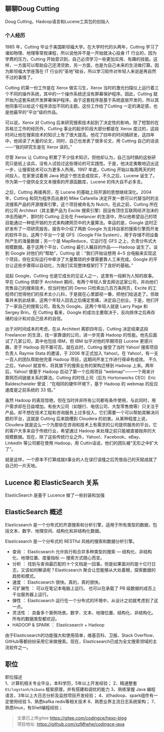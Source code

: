 
## 聊聊Doug Cutting
Doug Cutting，Hadoop语言和Lucene工具包的创始人


###  个人经历
1985 年，Cutting 毕业于美国斯坦福大学。在大学时代的头两年，Cutting 学习了诸如物理、地理等常规课程，所以说他并不是一开始就决心投身 IT 行业的，因为学费的压力，Cutting 开始意识到，自己必须学习一些更加实用、有趣的技能。这样，一方面可以帮助自己还清贷款，另一方面，也是为自己未来的生活做打算。因为斯坦福大学座落在 IT 行业的“圣地”硅谷，所以学习软件对年轻人来说是再自然不过的事情了。

Cutting 的第一份工作是在 Xerox 做实习生，Xerox 当时的激光扫描仪上运行着三个不同的操作系统，其中的一个操作系统还没有屏幕保护程序。因此，Cutting 就开始为这套系统开发屏幕保护程序。由于这套程序是基于系统底层开发的，所以其他同事可以给这个程序添加不同的主题。这份工作给了Cutting 一定的满足感，也是他最早的“平台”级的作品。

可以说，Xerox 对 Cutting 后来研究搜索技术起到了决定性的影响，除了短暂的在苏格兰工作的经历外，Cutting 事业的起步阶段大部分都是在 Xerox 度过的，这段时间让他在搜索技术的知识上有了很大提高。他花了四年的时间搞研发，这四年中，他阅读了大量的论文，同时，自己也发表了很多论文，用 Cutting 自己的话说——“我的研究生是在 Xerox 读的。”


尽管 Xerox 让 Cutting 积累了不少技术知识，但他却认为，自己当时搞的这些研究只是纸上谈兵，没有人试验过这些理论的可实践性。于是，他决定勇敢地迈出这一步，让搜索技术可以为更多人所用。1997 年底，Cutting 开始以每周两天的时间投入，在家里试着用 Java 把这个想法变成现实，不久之后，Lucene 诞生了。作为第一个提供全文文本搜索的开源函数库，Lucene 的伟大自不必多言。

之后，Cutting 再接再厉，在 Lucene 的基础上将开源的思想继续深化。2004 年，Cutting 和同为程序员出身的 Mike Cafarella 决定开发一款可以代替当时的主流搜索产品的开源搜索引擎，这个项目被命名为 Nutch。在此之前，Cutting 所在的公司 Architext（其主要产品为 Excite 搜索引擎）因没有顶住互联网经济泡沫的冲击而破产，那时的 Cutting 正处在 Freelancer 的生涯中，所以他希望自己的项目能通过一种低开销的方式来构建网页中的大量算法。幸运的是，Google 这时正好发布了一项研究报告，报告中介绍了两款 Google 为支持自家的搜索引擎而开发的软件平台。这两个平台一个是 GFS（Google File System），用于存储不同设备所产生的海量数据；另一个是 MapReduce，它运行在 GFS 之上，负责分布式大规模数据。基于这两个平台，Cutting 最引人瞩目的作品——Hadoop 诞生了。谈到 Google 对他们的“帮助”，Cutting 说：“我们开始设想用 4~5 台电脑来实现这个项目，但在实际运行中牵涉了大量繁琐的步骤需要靠人工来完成。Google 的平台让这些步骤得以自动化，为我们实现整体框架打下了良好的基础。”

说起 Google，Cutting 也是它成长的见证人之一，这里有一段鲜为人知的故事。早在 Cutting 供职于 Architext 期间，有两个年轻人曾去拜访这家公司，并向他们兜售自己的搜索技术，但当时他们的 Demo 只检索出几百万条网页，Excite 的工程师们觉得他们的技术太小儿科，于是就在心里鄙视一番，把他们给送走了。但故事并未到此结束，这两个年轻人回去之后痛定思痛，决定自己创业。于是，他们开了一家自己的搜索公司，取名为 Google。这两个年轻人就是 Larry Page 和 Sergey Brin。在 Cutting 看来，Google 的成功主要取决于，反向排序之后再存储的设计和对自己技术的自信。

出于对时间成本的考虑，在从 Architext 离职四年后，Cutting 决定结束这段 Freelancer 的生涯，找一家靠谱的公司，进一步完善 Hadoop 的性能。他先后面试了几家公司，其中也包括 IBM，但 IBM 似乎对他的早期项目 Lucene 更感兴趣，至于 Hadoop 则不置可否。就在此时，Cutting 接受了当时 Yahoo! 搜索项目负责人 Raymie Stata 的邀请，于 2006 年正式加入 Yahoo!。在 Yahoo!，有一支一百人的团队帮助他完善 Hadoop 项目，这期间开发工作进行得卓有成效。 不久之后，Yahoo! 就宣布，将其旗下的搜索业务的架构迁移到 Hadoop 上来。两年后，Yahoo! 便基于 Hadoop 启动了第一个应用项目 “webmap”——一个用来计算网页间链接关系的算法。Cutting 的时任上司（后为 Hortonworks CEO）Eric Baldeschwieler 曾说：“在相同的硬件环境下，基于 Hadoop 的 webmap 的反应速度是之前系统的 33 倍。”

虽然 Hadoop 的表现惊艳，但在当时并非所有公司都有条件使用，与此同时，用户需求却在日益增加。有些大公司（如银行、电信公司、大型零售商等）只关注于产品，却不想在技术工程和咨询服务上过多投入，它们需要一个可以帮助其解决问题的平台，这就是 Cutting 后来跳槽到 Cloudera 的初衷。从某种程度上说，Cloudera 就是这么一个为那些在咨询和技术上有需求的公司提供服务的平台。它的客户大多来自于传统行业，希望通过 Hadoop 来处理之前只能被直接抛弃的大规模数据。现在，除了这些传统行业之外，Yahoo!、Facebook、eBay、LinkedIn 等公司都在使用 Hadoop，用 Cuttin话说，他们的团队被“无形之中扩大了”。

就是这样，一个原本不打算成就it事业的人在误打误撞之后凭借自己的天赋成就了自己的一片天地。


## Lucence 和 ElasticSearch 关系
ElasticSearch 是基于 Lucence 做了一些封装和加强

## ElasticSearch 概述

Elasticsearch 是一个分布式的开源搜索和分析引擎，适用于所有类型的数据，包括文本、数字、地理空间、结构化和非结构化数据。

Elasticsearch 是一个分布式的 RESTful 风格的搜索和数据分析引擎。
- 查询 ： Elasticsearch 允许执行和合并多种类型的搜索 — 结构化、非结构化、地理位置、度量指标 — 搜索方式随心而变。
- 分析 ： 找到与查询最匹配的十个文档是一回事。但是如果面对的是十亿行日志，又该如何解读呢？Elasticsearch 聚合让您能够从大处着眼，探索数据的趋势和模式。
- 速度 ： Elasticsearch 很快。真的，真的很快。
- 可扩展性 ： 可以在笔记本电脑上运行。 也可以在承载了 PB 级数据的成百上千台服务器上运行。
- 弹性 ： Elasticsearch 运行在一个分布式的环境中，从设计之初就考虑到了这一点。
- 灵活性 ： 具备多个案例场景。数字、文本、地理位置、结构化、非结构化。所有的数据类型都欢迎。
- HADOOP & SPARK ： Elasticsearch + Hadoop

由于Elasticsearch的功能强大和使用简单，维基百科、卫报、Stack Overflow、GitHub等都纷纷采用它来做搜索。现在，Elasticsearch已成为全文搜索领域的主流软件之一。

## 职位

职位描述   
1、计算机相关专业毕业，本科学历，5年以上开发经验；
2、精通整套 `ES/logstash/kibana` 框架原理，并有搭建和调优的能力
3、熟练掌握 Java 编程语言，3年以上大日志分析及监控项目开发经验；
4、对hadoop、spark组件有一定使用经验
5、熟悉kafka redis等相关技术
6、熟悉业界主流日志系统架构；
7、熟悉linux，有Shell编程经验；



>文章已上传gitee https://gitee.com/codingce/hexo-blog   
>项目地址: https://github.com/xzMhehe/codingce-java